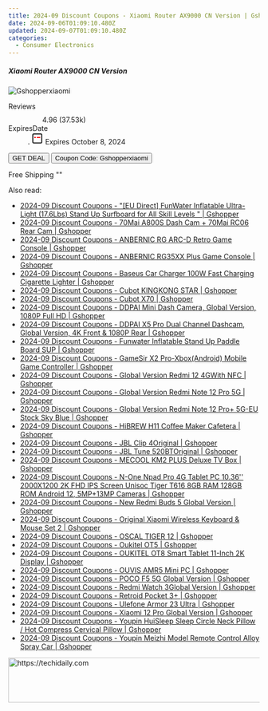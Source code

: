 ```yaml
---
title: 2024-09 Discount Coupons - Xiaomi Router AX9000 CN Version | Gshopper
date: 2024-09-06T01:09:10.480Z
updated: 2024-09-07T01:09:10.480Z
categories:
  - Consumer Electronics
---
```



<div class="max-w-4xl mx-auto grid grid-cols-1 lg:max-w-5xl lg:gap-x-20 lg:grid-cols-2">
  <div class="relative p-3 col-start-1 row-start-1 flex flex-col-reverse rounded-lg bg-gradient-to-t from-black/75 via-black/0 sm:bg-none sm:row-start-2 sm:p-0 lg:row-start-1">
    <h5 class="mt-1 text-lg font-semibold text-white sm:text-slate-900 md:text-2xl dark:sm:text-white">Xiaomi Router AX9000 CN Version</h5>
  </div>
  
  <div class="col-start-1 col-end-3 row-start-1 grid gap-4 sm:mb-6 sm:grid-cols-4 lg:col-start-2 lg:row-span-6 lg:row-end-6 lg:mb-0 lg:gap-6">
      <img src="&quot;&quot;" onClick="javascript:window.open(decodeURIComponent('%22https%3A%2F%2Fwww.shareasale.com%2Fu.cfm%3Fd%3D1118026%26m%3D97331%26u%3D4338022%22'), '_blank');void(0);" alt="Gshopperxiaomi" class="h-60 w-full rounded-lg object-cover sm:col-span-2 sm:h-52 lg:col-span-full" loading="lazy" />
    
  </div>
  <dl class="row-start-2 mt-4 flex items-center text-xs font-medium sm:row-start-3 sm:mt-1 md:mt-2.5 lg:row-start-2">
    <dt class="sr-only">Reviews</dt>
    <dd class="flex items-center text-indigo-600 dark:text-indigo-400">
      <svg width="24" height="24" fill="none" aria-hidden="true" class="mr-1 stroke-current dark:stroke-indigo-500">
        <path d="m12 5 2 5h5l-4 4 2.103 5L12 16l-5.103 3L9 14l-4-4h5l2-5Z" stroke-width="2" stroke-linecap="round" stroke-linejoin="round" />
      </svg>
      <span>4.96 <span class="font-normal text-slate-400">(37.53k)</span></span>
    </dd>
    <dt class="sr-only">ExpiresDate</dt>
    <dd class="flex items-center">
      <svg width="2" height="2" aria-hidden="true" fill="currentColor" class="mx-3 text-slate-300">
        <circle cx="1" cy="1" r="1" />
      </svg>
      <svg width="24" height="24" viewBox="0 0 24 24" fill="none" stroke="currentColor" stroke-width="2">
        <rect x="3" y="3" width="18" height="18" rx="2" fill="#fff" />
        <path d="M6 10L18 10" stroke="red" stroke-width="2" fill="none" />
        <path d="M10 6L10 18" stroke="#fff" stroke-width="2" fill="none" />
      </svg>
      Expires October 8, 2024    </dd>
  </dl>
  <div class="col-start-1 row-start-3 mt-4 self-center sm:col-start-2 sm:row-span-2 sm:row-start-2 sm:mt-0 lg:col-start-1 lg:row-start-3 lg:row-end-4 lg:mt-6">
    <button type="button" onClick="javascript:window.open(decodeURIComponent('%22https%3A%2F%2Fwww.shareasale.com%2Fu.cfm%3Fd%3D1118026%26m%3D97331%26u%3D4338022%22'), '_blank');void(0);" class="rounded-lg bg-red-600 px-3 py-2 text-sm font-medium leading-6 text-white">GET DEAL</button>
    <button type="button" onClick="javascript:window.open(decodeURIComponent('%22https%3A%2F%2Fwww.shareasale.com%2Fu.cfm%3Fd%3D1118026%26m%3D97331%26u%3D4338022%22'), '_blank');void(0);" class="border-dashed border-2 border-indigo-600 bg-green-100 text-sm leading-6 font-medium py-2 px-3 rounded-lg">Coupon Code: Gshopperxiaomi</button>
  </div>
  <p class="col-start-1 mt-4 text-sm leading-6 sm:col-span-2 lg:col-span-1 lg:row-start-4 lg:mt-6 dark:text-slate-400">
    Free Shipping 
""  </p>
</div>
<span class="atpl-alsoreadstyle">Also read:</span>
<div><ul>
<li><a href="https://coupons.techidaily.com/coupon-1118392-share-97331-sale/"><u>2024-09 Discount Coupons - "[EU Direct] FunWater Inflatable Ultra-Light (17.6Lbs) Stand Up Surfboard for All Skill Levels " | Gshopper</u></a></li>
<li><a href="https://coupons.techidaily.com/coupon-1118396-share-97331-sale/"><u>2024-09 Discount Coupons - 70Mai A800S Dash Cam + 70Mai RC06 Rear Cam | Gshopper</u></a></li>
<li><a href="https://coupons.techidaily.com/coupon-1118375-share-97331-sale/"><u>2024-09 Discount Coupons - ANBERNIC RG ARC-D Retro Game Console | Gshopper</u></a></li>
<li><a href="https://coupons.techidaily.com/coupon-1118393-share-97331-sale/"><u>2024-09 Discount Coupons - ANBERNIC RG35XX Plus Game Console | Gshopper</u></a></li>
<li><a href="https://coupons.techidaily.com/coupon-1118373-share-97331-sale/"><u>2024-09 Discount Coupons - Baseus Car Charger 100W Fast Charging Cigarette Lighter | Gshopper</u></a></li>
<li><a href="https://coupons.techidaily.com/coupon-1118388-share-97331-sale/"><u>2024-09 Discount Coupons - Cubot KINGKONG STAR | Gshopper</u></a></li>
<li><a href="https://coupons.techidaily.com/coupon-1118377-share-97331-sale/"><u>2024-09 Discount Coupons - Cubot X70 | Gshopper</u></a></li>
<li><a href="https://coupons.techidaily.com/coupon-1118369-share-97331-sale/"><u>2024-09 Discount Coupons - DDPAI Mini Dash Camera, Global Version, 1080P Full HD | Gshopper</u></a></li>
<li><a href="https://coupons.techidaily.com/coupon-1118368-share-97331-sale/"><u>2024-09 Discount Coupons - DDPAI X5 Pro Dual Channel Dashcam, Global Version, 4K Front & 1080P Rear | Gshopper</u></a></li>
<li><a href="https://coupons.techidaily.com/coupon-1118386-share-97331-sale/"><u>2024-09 Discount Coupons - Funwater Inflatable Stand Up Paddle Board SUP | Gshopper</u></a></li>
<li><a href="https://coupons.techidaily.com/coupon-1118387-share-97331-sale/"><u>2024-09 Discount Coupons - GameSir X2 Pro-Xbox(Android) Mobile Game Controller | Gshopper</u></a></li>
<li><a href="https://coupons.techidaily.com/coupon-1118378-share-97331-sale/"><u>2024-09 Discount Coupons - Global Version Redmi 12 4GWith NFC | Gshopper</u></a></li>
<li><a href="https://coupons.techidaily.com/coupon-1118383-share-97331-sale/"><u>2024-09 Discount Coupons - Global Version Redmi Note 12 Pro 5G | Gshopper</u></a></li>
<li><a href="https://coupons.techidaily.com/coupon-1118366-share-97331-sale/"><u>2024-09 Discount Coupons - Global Version Redmi Note 12 Pro+ 5G-EU Stock Sky Blue | Gshopper</u></a></li>
<li><a href="https://coupons.techidaily.com/coupon-1118394-share-97331-sale/"><u>2024-09 Discount Coupons - HiBREW H11 Coffee Maker Cafetera | Gshopper</u></a></li>
<li><a href="https://coupons.techidaily.com/coupon-1118379-share-97331-sale/"><u>2024-09 Discount Coupons - JBL Clip 4Original | Gshopper</u></a></li>
<li><a href="https://coupons.techidaily.com/coupon-1118376-share-97331-sale/"><u>2024-09 Discount Coupons - JBL Tune 520BTOriginal | Gshopper</u></a></li>
<li><a href="https://coupons.techidaily.com/coupon-1118374-share-97331-sale/"><u>2024-09 Discount Coupons - MECOOL KM2 PLUS Deluxe TV Box | Gshopper</u></a></li>
<li><a href="https://coupons.techidaily.com/coupon-1118385-share-97331-sale/"><u>2024-09 Discount Coupons - N-One Npad Pro 4G Tablet PC 10.36'' 2000X1200 2K FHD IPS Screen Unisoc Tiger T616 8GB RAM 128GB ROM Android 12, 5MP+13MP Cameras | Gshopper</u></a></li>
<li><a href="https://coupons.techidaily.com/coupon-1118384-share-97331-sale/"><u>2024-09 Discount Coupons - New Redmi Buds 5 Global Version | Gshopper</u></a></li>
<li><a href="https://coupons.techidaily.com/coupon-1118371-share-97331-sale/"><u>2024-09 Discount Coupons - Original Xiaomi Wireless Keyboard & Mouse Set 2 | Gshopper</u></a></li>
<li><a href="https://coupons.techidaily.com/coupon-1118389-share-97331-sale/"><u>2024-09 Discount Coupons - OSCAL TIGER 12 | Gshopper</u></a></li>
<li><a href="https://coupons.techidaily.com/coupon-1118395-share-97331-sale/"><u>2024-09 Discount Coupons - Oukitel OT5 | Gshopper</u></a></li>
<li><a href="https://coupons.techidaily.com/coupon-1118367-share-97331-sale/"><u>2024-09 Discount Coupons - OUKITEL OT8 Smart Tablet 11-Inch 2K Display | Gshopper</u></a></li>
<li><a href="https://coupons.techidaily.com/coupon-1118397-share-97331-sale/"><u>2024-09 Discount Coupons - OUVIS AMR5 Mini PC | Gshopper</u></a></li>
<li><a href="https://coupons.techidaily.com/coupon-1118382-share-97331-sale/"><u>2024-09 Discount Coupons - POCO F5 5G Global Version | Gshopper</u></a></li>
<li><a href="https://coupons.techidaily.com/coupon-1118391-share-97331-sale/"><u>2024-09 Discount Coupons - Redmi Watch 3Global Version | Gshopper</u></a></li>
<li><a href="https://coupons.techidaily.com/coupon-1118380-share-97331-sale/"><u>2024-09 Discount Coupons - Retroid Pocket 3+ | Gshopper</u></a></li>
<li><a href="https://coupons.techidaily.com/coupon-1118381-share-97331-sale/"><u>2024-09 Discount Coupons - Ulefone Armor 23 Ultra | Gshopper</u></a></li>
<li><a href="https://coupons.techidaily.com/coupon-1118390-share-97331-sale/"><u>2024-09 Discount Coupons - Xiaomi 12 Pro Global Version | Gshopper</u></a></li>
<li><a href="https://coupons.techidaily.com/coupon-1118372-share-97331-sale/"><u>2024-09 Discount Coupons - Youpin HuiSleep Sleep Circle Neck Pillow / Hot Compress Cervical Pillow | Gshopper</u></a></li>
<li><a href="https://coupons.techidaily.com/coupon-1118370-share-97331-sale/"><u>2024-09 Discount Coupons - Youpin Meizhi Model Remote Control Alloy Spray Car | Gshopper</u></a></li>
</ul></div>

<ins class="adsbygoogle"
      style="display:block"
      data-ad-client="ca-pub-7571918770474297"
      data-ad-slot="8358498916"
      data-ad-format="auto"
      data-full-width-responsive="true"></ins>
<!-- affiliate ads begin -->
<a href="https://unicoeye.pxf.io/c/5597632/2134233/18498" target="_top" id="2134233">
  <img src="//a.impactradius-go.com/display-ad/18498-2134233" border="0" alt="https://techidaily.com" width="728" height="90"/>
</a>
<img height="0" width="0" src="https://unicoeye.pxf.io/i/5597632/2134233/18498" style="position:absolute;visibility:hidden;" border="0" />
<!-- affiliate ads end -->